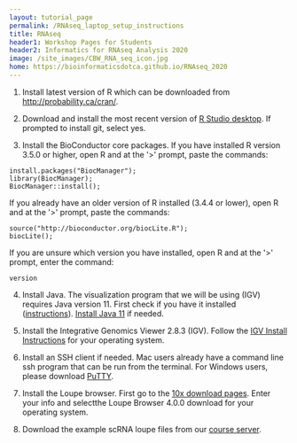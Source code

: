 ```yaml
---
layout: tutorial_page
permalink: /RNAseq_laptop_setup_instructions
title: RNAseq
header1: Workshop Pages for Students
header2: Informatics for RNAseq Analysis 2020
image: /site_images/CBW_RNA_seq_icon.jpg
home: https://bioinformaticsdotca.github.io/RNAseq_2020
---
```


1) Install latest version of R which can be downloaded from http://probability.ca/cran/.

2) Download and install the most recent version of [R Studio desktop](http://www.rstudio.com/).  If prompted to install git, select yes.

3) Install the BioConductor core packages. If you have installed R version 3.5.0 or higher, open R and at the '>' prompt, paste the commands:
 
```
install.packages("BiocManager");
library(BiocManager);
BiocManager::install();
```

If you already have an older version of R installed (3.4.4 or lower), open R and at the '>' prompt, paste the commands:

```
source("http://bioconductor.org/biocLite.R");
biocLite();
```

If you are unsure which version you have installed, open R and at the '>' prompt, enter the command:

```
version
```

4) Install Java. The visualization program that we will be using (IGV) requires Java version 11. First check if you have it installed ([instructions](https://www.java.com/en/download/help/version_manual.xml)). [Install Java 11](https://java.com/en/download/help/download_options.xml) if needed. 

5) Install the Integrative Genomics Viewer 2.8.3 (IGV). Follow the [IGV Install Instructions](http://software.broadinstitute.org/software/igv/download) for your operating system.

6) Install an SSH client if needed. Mac users already have a command line ssh program that can be run from the terminal. For Windows users, please download [PuTTY](http://www.chiark.greenend.org.uk/~sgtatham/putty/download.html).  

7) Install the Loupe browser.  First go to the [10x download pages](https://support.10xgenomics.com/single-cell-gene-expression/software/downloads/latest). Enter your info and selectthe Loupe Browser 4.0.0 download for your operating system.

8) Download the example scRNA loupe files from our [course server](http://genomedata.org/rnaseq-tutorial/scrna/).

